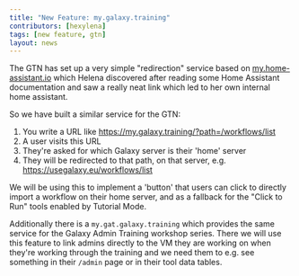 ```yaml
---
title: "New Feature: my.galaxy.training"
contributors: [hexylena]
tags: [new feature, gtn]
layout: news
---
```


The GTN has set up a very simple "redirection" service based on [my.home-assistant.io](https://my.home-assistant.io/) which Helena discovered after reading some Home Assistant documentation and saw a really neat link which led to her own internal home assistant.

So we have built a similar service for the GTN:

1. You write a URL like https://my.galaxy.training/?path=/workflows/list
2. A user visits this URL
3. They're asked for which Galaxy server is their 'home' server
4. They will be redirected to that path, on that server, e.g. https://usegalaxy.eu/workflows/list

We will be using this to implement a 'button' that users can click to directly import a workflow on their home server, and as a fallback for the "Click to Run" tools enabled by Tutorial Mode.

Additionally there is a `my.gat.galaxy.training` which provides the same service for the Galaxy Admin Training workshop series. There we will use this feature to link admins directly to the VM they are working on when they're working through the training and we need them to e.g. see something in their `/admin` page or in their tool data tables.
